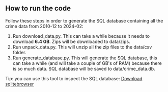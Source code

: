 ## How to run the code
Follow these steps in order to generate the SQL database containing all the crime data from 2010-12 to 2024-02:
1. Run download_data.py. This can take a while because it needs to download **6.4 GB**. Zips will be downloaded to data/zips.
2. Run unpack_data.py. This will unzip all the zip files to the data/csv folder.
3. Run generate_database.py. This will generate the SQL database, this can take a while (and will take a couple of GB's of RAM) because there is so much data. SQL database will be saved to data/crime_data.db.

Tip: you can use this tool to inspect the SQL database: [Download sqlitebrowser](https://sqlitebrowser.org/dl/)
